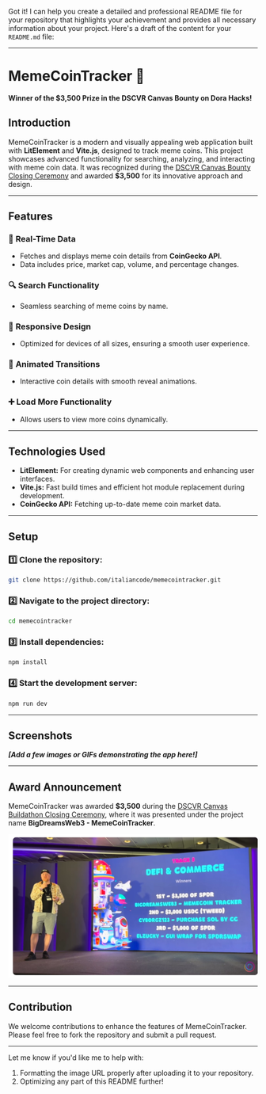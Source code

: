 Got it! I can help you create a detailed and professional README file for your repository that highlights your achievement and provides all necessary information about your project. Here's a draft of the content for your `README.md` file:

---

# MemeCoinTracker 🎉  

**Winner of the $3,500 Prize in the DSCVR Canvas Bounty on Dora Hacks!**  

## Introduction  
MemeCoinTracker is a modern and visually appealing web application built with **LitElement** and **Vite.js**, designed to track meme coins. This project showcases advanced functionality for searching, analyzing, and interacting with meme coin data. It was recognized during the [DSCVR Canvas Bounty Closing Ceremony](https://youtu.be/aTrYfaXhtvc?si=z-aE_l0p721uSbMw) and awarded **$3,500** for its innovative approach and design.

---

## Features  
### 🌟 **Real-Time Data**  
- Fetches and displays meme coin details from **CoinGecko API**.  
- Data includes price, market cap, volume, and percentage changes.

### 🔍 **Search Functionality**  
- Seamless searching of meme coins by name.  

### 📱 **Responsive Design**  
- Optimized for devices of all sizes, ensuring a smooth user experience.  

### 🎨 **Animated Transitions**  
- Interactive coin details with smooth reveal animations.  

### ➕ **Load More Functionality**  
- Allows users to view more coins dynamically.

---

## Technologies Used  
- **LitElement:** For creating dynamic web components and enhancing user interfaces.  
- **Vite.js:** Fast build times and efficient hot module replacement during development.  
- **CoinGecko API:** Fetching up-to-date meme coin market data.  

---

## Setup  
### 1️⃣ Clone the repository:  
```bash
git clone https://github.com/italiancode/memecointracker.git
```  

### 2️⃣ Navigate to the project directory:  
```bash
cd memecointracker
```  

### 3️⃣ Install dependencies:  
```bash
npm install
```  

### 4️⃣ Start the development server:  
```bash
npm run dev
```  

---

## Screenshots  
_**[Add a few images or GIFs demonstrating the app here!]**_  

---

## Award Announcement  
MemeCoinTracker was awarded **$3,500** during the [DSCVR Canvas Buildathon Closing Ceremony](https://youtu.be/aTrYfaXhtvc?si=z-aE_l0p721uSbMw), where it was presented under the project name **BigDreamsWeb3 - MemeCoinTracker**.

![DSCVR Announcement](./Screenshot_27-12-2024_02628_www.youtube.com.jpeg)  

---

## Contribution  
We welcome contributions to enhance the features of MemeCoinTracker. Please feel free to fork the repository and submit a pull request.  

---

Let me know if you'd like me to help with:
1. Formatting the image URL properly after uploading it to your repository.
2. Optimizing any part of this README further!
